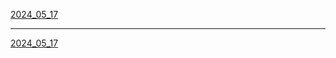 [2024_05_17](https://youtube.com/live/mI_tPiMEw5U)

---

[2024_05_17](https://youtube.com/live/MVTU2RnefQE)
